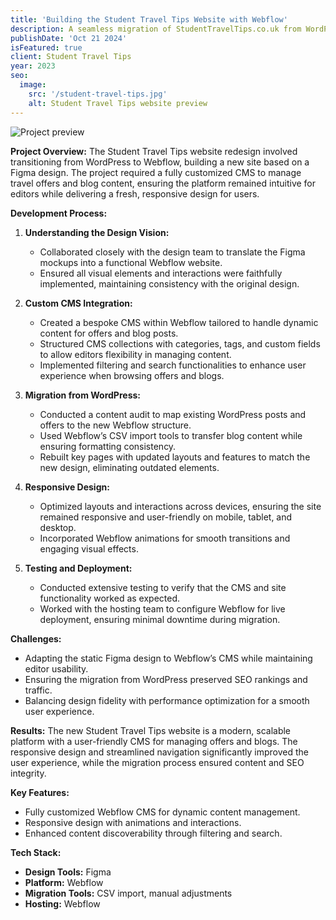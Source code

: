 ```yaml
---
title: 'Building the Student Travel Tips Website with Webflow'
description: A seamless migration of StudentTravelTips.co.uk from WordPress to Webflow, featuring a custom CMS for offers and blogs, built from a Figma design.
publishDate: 'Oct 21 2024'
isFeatured: true
client: Student Travel Tips
year: 2023
seo:
  image:
    src: '/student-travel-tips.jpg'
    alt: Student Travel Tips website preview
---
```


![Project preview](/student-travel-tips.jpg)

**Project Overview:**
The Student Travel Tips website redesign involved transitioning from WordPress to Webflow, building a new site based on a Figma design. The project required a fully customized CMS to manage travel offers and blog content, ensuring the platform remained intuitive for editors while delivering a fresh, responsive design for users.

**Development Process:**

1. **Understanding the Design Vision:**
   - Collaborated closely with the design team to translate the Figma mockups into a functional Webflow website.
   - Ensured all visual elements and interactions were faithfully implemented, maintaining consistency with the original design.

2. **Custom CMS Integration:**
   - Created a bespoke CMS within Webflow tailored to handle dynamic content for offers and blog posts.
   - Structured CMS collections with categories, tags, and custom fields to allow editors flexibility in managing content.
   - Implemented filtering and search functionalities to enhance user experience when browsing offers and blogs.

3. **Migration from WordPress:**
   - Conducted a content audit to map existing WordPress posts and offers to the new Webflow structure.
   - Used Webflow’s CSV import tools to transfer blog content while ensuring formatting consistency.
   - Rebuilt key pages with updated layouts and features to match the new design, eliminating outdated elements.

4. **Responsive Design:**
   - Optimized layouts and interactions across devices, ensuring the site remained responsive and user-friendly on mobile, tablet, and desktop.
   - Incorporated Webflow animations for smooth transitions and engaging visual effects.

5. **Testing and Deployment:**
   - Conducted extensive testing to verify that the CMS and site functionality worked as expected.
   - Worked with the hosting team to configure Webflow for live deployment, ensuring minimal downtime during migration.

**Challenges:**
- Adapting the static Figma design to Webflow’s CMS while maintaining editor usability.
- Ensuring the migration from WordPress preserved SEO rankings and traffic.
- Balancing design fidelity with performance optimization for a smooth user experience.

**Results:**
The new Student Travel Tips website is a modern, scalable platform with a user-friendly CMS for managing offers and blogs. The responsive design and streamlined navigation significantly improved the user experience, while the migration process ensured content and SEO integrity.

**Key Features:**
- Fully customized Webflow CMS for dynamic content management.
- Responsive design with animations and interactions.
- Enhanced content discoverability through filtering and search.

**Tech Stack:**
- **Design Tools:** Figma
- **Platform:** Webflow
- **Migration Tools:** CSV import, manual adjustments
- **Hosting:** Webflow
